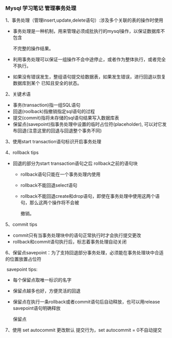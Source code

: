 ### Mysql 学习笔记 管理事务处理

1、事务处理（管理insert,update,delete语句）:涉及多个关联的表的操作时使用

* 事务处理是一种机制，用来管理必须成批执行的mysql操作，以保证数据库不包含

  不完整的操作结果。

* 利用事务处理可以保证一组操作不会中途停止，或者作为整体执行，或者完全不执行。

* 如果没有错误发生，整组语句提交给数据表，如果发生错误，进行回退以恢复数据库到某个
    已知且安全的状态。

2、关键术语

* 事务(transaction)指一组SQL语句
* 回退(roolback)指撤销指定sql语句的过程
* 提交(commit)指将未存储的sql语句结果写入数据库表
* 保留点(savepoint)指事务处理中设置的临时占位符(placeholder),
    可以对它发布回退(注意这里的回退与回退整个事务不同)

3、使用start transaction语句标识开启事务处理

4、rollback  tips

* 回退的部分为start transaction语句之后 rollback之前的语句块

   * rollback语句只能在一个事务处理内使用

   * rollback不能回退select语句

   * rollback不能回退create和drop语句，即使在事务处理中使用这两个语句，那么这两个操作将不会被

     撤销。

5、commit tips

* commit只有当事务处理块中的语句正常执行时才会执行提交更改
* rollback和commit语句执行后，标志着事务处理自动关闭

6、保留点savepoint：为了支持回退部分事务处理，必须能在事务处理块中合适的位置放置占位符

​      savepoint  tips:

   * 每个保留点取唯一标识的名字

   * 保留点越多也好，方便灵活的回退

   * 保留点在执行一条rollback或者commit语句后自动释放，也可以用release savepoint语句明确释放

     保留点

7、使用 set autocommit 更改默认 提交行为，set autocommit = 0不自动提交